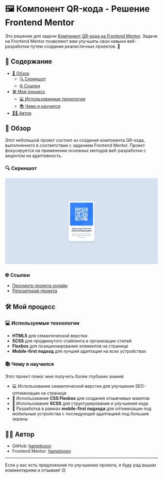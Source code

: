 # 🖼️ Компонент QR-кода - Решение Frontend Mentor 

Это решение для задачи [Компонент QR-кода на Frontend Mentor](https://www.frontendmentor.io/challenges/qr-code-component-iux_sIO_H). Задачи на Frontend Mentor позволяют вам улучшить свои навыки веб-разработки путем создания реалистичных проектов. 🚀

## 🔗 Содержание

- [📌 Обзор](#overview)
  - [🔍 Скриншот](#screenshot)
  - [🌐 Ссылки](#links)
- [🛠️ Мой процесс](#my-process)
  - [💻 Использованные технологии](#technologies-used)
  - [📚 Чему я научился](#whatI-learned)
- [🙋‍♂️ Автор](#author)

## 📌 Обзор

Этот небольшой проект состоит из создания компонента QR-кода, выполненного в соответствии с заданием Frontend Mentor. Проект фокусируется на применении основных методов веб-разработки с акцентом на адаптивность.

### 🔍 Скриншот

![Изображение для предварительного просмотра](./readme-files/preview.png)

### 🌐 Ссылки

- [Просмотр проекта онлайн]()
- [Репозиторий проекта](https://github.com/Hamptooon/qr-code-component)


## 🛠️ Мой процесс

### 💻 Используемые технологии

- **HTML5** для семантической верстки
- **SCSS** для продвинутого стайлинга и организации стилей
- **Flexbox** для позиционирования элементов на странице
- **Mobile-first подход** для лучшей адаптации на всех устройствах

### 📚 Чему я научился

Этот проект помог мне получить более глубокие знания:
- 💻 Использование семантической верстки для улучшения SEO-оптимизации на странице
- 📐 Использование **CSS Flexbox** для создания отзывчивых макетов
- 🎨 Использование **SCSS** для структурирования и улучшения кода
- 📱 Разработка в рамках **mobile-first подхода** для оптимизации под мобильные устройства с последующей адаптацией под большие экраны



## 🙋‍♂️ Автор

- GitHub: [hamptooon](https://github.com/Hamptooon)
- Frontend Mentor: [hamptooon](https://www.frontendmentor.io/profile/Hamptooon)

---

Если у вас есть предложения по улучшению проекта, я буду рад вашим комментариям и отзывам! 😊
